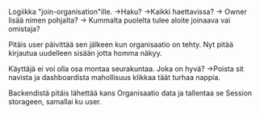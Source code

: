 Logiikka "join-organisation"ille.
    ->Haku?
    ->Kaikki haettavissa?
    -> Owner lisää nimen pohjalta?
    -> Kummalta puolelta tulee aloite joinaava vai omistaja?


Pitäis user päivittää sen jälkeen kun organisaatio on tehty. Nyt pitää kirjautua uudelleen sisään jotta homma näkyy.

Käyttäjä ei voi olla osa montaa seurakuntaa.
Joka on hyvä?
->Poista sit navista ja dashboardista mahollisuus klikkaa täät turhaa nappia.

Backendistä pitäis lähettää kans Organisaatio data ja tallentaa se Session storageen, samallai ku user.